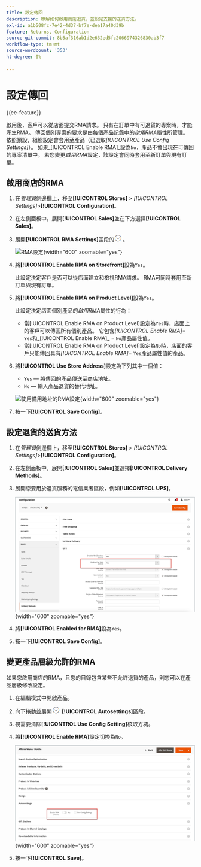 ```yaml
---
title: 設定傳回
description: 瞭解如何啟用商店退貨，並設定支援的送貨方法。
exl-id: a1b508fc-7e42-4d37-bf7e-dea17a40d39b
feature: Returns, Configuration
source-git-commit: 8b5af316ab1d2e632ed5fc2066974326830ab3f7
workflow-type: tm+mt
source-wordcount: '353'
ht-degree: 0%

---
```


# 設定傳回

{{ee-feature}}

啟用後，客戶可以從店面提交RMA請求。 只有在訂單中有可退貨的專案時，才能產生RMA。 傳回個別專案的要求是由每個產品記錄中的&#x200B;_啟用RMA_&#x200B;屬性所管理。 依照預設，組態設定會套用至產品（已選取&#x200B;_[!UICONTROL Use Config Settings]_）。 如果_[!UICONTROL Enable RMA]_&#x200B;設為`No`，產品不會出現在可傳回的專案清單中。 若您變更&#x200B;_啟用RMA_&#x200B;設定，該設定會同時套用至新訂單與現有訂單。

## 啟用商店的RMA

1. 在&#x200B;_管理員_&#x200B;側邊欄上，移至&#x200B;**[!UICONTROL Stores]** > _[!UICONTROL Settings]_>**[!UICONTROL Configuration]**。

1. 在左側面板中，展開&#x200B;**[!UICONTROL Sales]**&#x200B;並在下方選擇&#x200B;**[!UICONTROL Sales]**。

1. 展開&#x200B;**[!UICONTROL RMA Settings]**&#x200B;區段的![擴充選擇器](../assets/icon-display-expand.png)。

   ![RMA設定](../configuration-reference/sales/assets/sales-rma-settings.png){width="600" zoomable="yes"}

1. 將&#x200B;**[!UICONTROL Enable RMA on Storefront]**&#x200B;設為`Yes`。

   此設定決定客戶是否可以從店面建立和檢視RMA請求。 RMA可同時套用至新訂單與現有訂單。

1. 將&#x200B;**[!UICONTROL Enable RMA on Product Level]**&#x200B;設為`Yes`。

   此設定決定店面個別產品的&#x200B;_啟用RMA_&#x200B;屬性的行為：

   - 當[!UICONTROL Enable RMA on Product Level]設定為`Yes`時，店面上的客戶可以傳回所有個別產品。 它包含&#x200B;_[!UICONTROL Enable RMA]_= `Yes`和_[!UICONTROL Enable RMA]_ = `No`產品屬性值。
   - 當[!UICONTROL Enable RMA on Product Level]設定為`No`時，店面的客戶只能傳回具有&#x200B;_[!UICONTROL Enable RMA]_= `Yes`產品屬性值的產品。

1. 將&#x200B;**[!UICONTROL Use Store Address]**&#x200B;設定為下列其中一個值：

   - `Yes` — 將傳回的產品傳送至商店地址。
   - `No` — 輸入產品退貨的替代地址。

   ![使用備用地址的RMA設定](../configuration-reference/sales/assets/sales-rma-settings.png){width="600" zoomable="yes"}

1. 按一下&#x200B;**[!UICONTROL Save Config]**。

## 設定退貨的送貨方法

1. 在&#x200B;_管理員_&#x200B;側邊欄上，移至&#x200B;**[!UICONTROL Stores]** > _[!UICONTROL Settings]_>**[!UICONTROL Configuration]**。

1. 在左側面板中，展開&#x200B;**[!UICONTROL Sales]**&#x200B;並選擇&#x200B;**[!UICONTROL Delivery Methods]**。

1. 展開您要用於退貨服務的電信業者區段，例如&#x200B;**[!UICONTROL UPS]**。

   ![啟用電信業者的RMA服務](./assets/rma-delivery-method.png){width="600" zoomable="yes"}

1. 將&#x200B;**[!UICONTROL Enabled for RMA]**&#x200B;設為`Yes`。

1. 按一下&#x200B;**[!UICONTROL Save Config]**。

## 變更產品層級允許的RMA

如果您啟用商店的RMA，且您的目錄包含某些不允許退貨的產品，則您可以在產品層級修改設定。

1. 在編輯模式中開啟產品。

1. 向下捲動並展開![擴充選擇器](../assets/icon-display-expand.png) **[!UICONTROL Autosettings]**&#x200B;區段。

1. 視需要清除&#x200B;**[!UICONTROL Use Config Setting]**&#x200B;核取方塊。

1. 將&#x200B;**[!UICONTROL Enable RMA]**&#x200B;設定切換為`No`。

   ![停用產品的RMA](./assets/product-advanced-autosettings-enable-rma.png){width="600" zoomable="yes"}

1. 按一下&#x200B;**[!UICONTROL Save]**。
